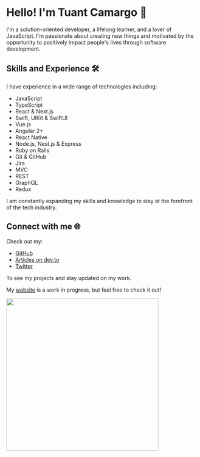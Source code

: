 # Hello! I'm Tuant Camargo 👋

I'm a solution-oriented developer, a lifelong learner, and a lover of JavaScript. I'm passionate about creating new things and motivated by the opportunity to positively impact people's lives through software development.

## Skills and Experience 🛠️

I have experience in a wide range of technologies including:

- JavaScript
- TypeScript
- React & Next.js
- Swift, UIKit & SwiftUI
- Vue.js
- Angular 2+
- React Native
- Node.js, Nest.js & Express
- Ruby on Rails
- Git & GitHub
- Jira
- MVC
- REST
- GraphQL
- Redux

I am constantly expanding my skills and knowledge to stay at the forefront of the tech industry.

## Connect with me 🌐

Check out my:

- [GitHub](https://www.github.com/tauantcamargo)
- [Articles on dev.to](https://dev.to/tauantcamargo)
- [Twitter](https://twitter.com/tauantcamargo) 

To see my projects and stay updated on my work.

My [website](https://tauantcamargo-site.vercel.app/) is a work in progress, but feel free to check it out!

<center>
  <img width="400px" align="left" src="https://streak-stats.demolab.com/?user=tauantcamargo&theme=dark" />
</center>
